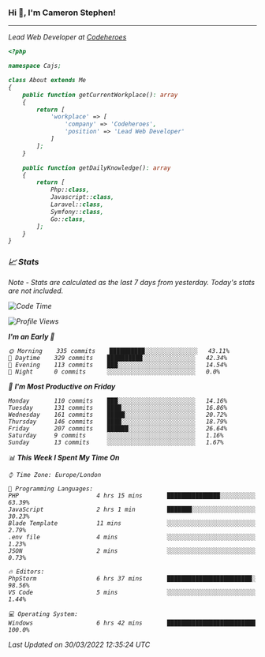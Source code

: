 ### Hi 👋, I'm Cameron Stephen!
<hr>
<p><em>Lead Web Developer at <a href="https://codeheroes.co.uk">Codeheroes</a></p>


```php
<?php

namespace Cajs;

class About extends Me
{
    public function getCurrentWorkplace(): array
    {
        return [
            'workplace' => [
                'company' => 'Codeheroes',
                'position' => 'Lead Web Developer'
            ]
        ];
    }

    public function getDailyKnowledge(): array
    {
        return [
            Php::class,
            Javascript::class,
            Laravel::class,
            Symfony::class,
            Go::class,
        ];
    }
}
```

### 📈 Stats
<p><em>Note - Stats are calculated as the last 7 days from yesterday. Today's stats are not included.</em></p>


<!--START_SECTION:waka-->
![Code Time](http://img.shields.io/badge/Code%20Time-2%2C762%20hrs%202%20mins-blue)

![Profile Views](http://img.shields.io/badge/Profile%20Views-0-blue)

**I'm an Early 🐤** 

```text
🌞 Morning    335 commits    ██████████░░░░░░░░░░░░░░░   43.11% 
🌆 Daytime    329 commits    ██████████░░░░░░░░░░░░░░░   42.34% 
🌃 Evening    113 commits    ███░░░░░░░░░░░░░░░░░░░░░░   14.54% 
🌙 Night      0 commits      ░░░░░░░░░░░░░░░░░░░░░░░░░   0.0%

```
📅 **I'm Most Productive on Friday** 

```text
Monday       110 commits    ███░░░░░░░░░░░░░░░░░░░░░░   14.16% 
Tuesday      131 commits    ████░░░░░░░░░░░░░░░░░░░░░   16.86% 
Wednesday    161 commits    █████░░░░░░░░░░░░░░░░░░░░   20.72% 
Thursday     146 commits    ████░░░░░░░░░░░░░░░░░░░░░   18.79% 
Friday       207 commits    ██████░░░░░░░░░░░░░░░░░░░   26.64% 
Saturday     9 commits      ░░░░░░░░░░░░░░░░░░░░░░░░░   1.16% 
Sunday       13 commits     ░░░░░░░░░░░░░░░░░░░░░░░░░   1.67%

```


📊 **This Week I Spent My Time On** 

```text
⌚︎ Time Zone: Europe/London

💬 Programming Languages: 
PHP                      4 hrs 15 mins       ███████████████░░░░░░░░░░   63.39% 
JavaScript               2 hrs 1 min         ███████░░░░░░░░░░░░░░░░░░   30.23% 
Blade Template           11 mins             ░░░░░░░░░░░░░░░░░░░░░░░░░   2.79% 
.env file                4 mins              ░░░░░░░░░░░░░░░░░░░░░░░░░   1.23% 
JSON                     2 mins              ░░░░░░░░░░░░░░░░░░░░░░░░░   0.73%

🔥 Editors: 
PhpStorm                 6 hrs 37 mins       ████████████████████████░   98.56% 
VS Code                  5 mins              ░░░░░░░░░░░░░░░░░░░░░░░░░   1.44%

💻 Operating System: 
Windows                  6 hrs 42 mins       █████████████████████████   100.0%

```


 Last Updated on 30/03/2022 12:35:24 UTC
<!--END_SECTION:waka-->
